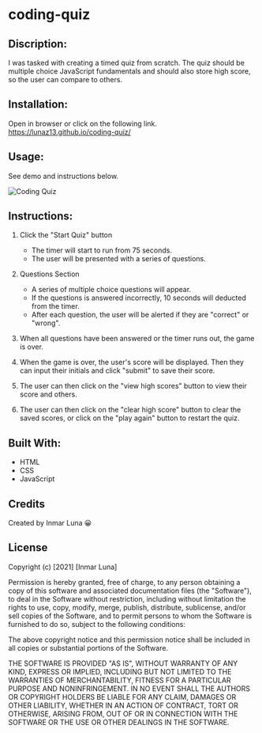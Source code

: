 # coding-quiz

## Discription: 
I was tasked with creating a timed quiz from scratch. The quiz should be multiple choice JavaScript fundamentals and should also store high score, so the user can compare to others.

## Installation:
Open in browser or click on the following link. https://lunaz13.github.io/coding-quiz/

## Usage:
See demo and instructions below.

![Coding Quiz](https://user-images.githubusercontent.com/86627336/134993455-a92119de-ec28-4110-b993-56c10f08edc9.gif)


## Instructions:
1. Click the "Start Quiz" button
    * The timer will start to run from 75 seconds.
    * The user will be presented with a series of questions.

2. Questions Section
    * A series of multiple choice questions will appear.
    * If the questions is answered incorrectly, 10 seconds will deducted from the timer.
    * After each question, the user will be alerted if they are "correct" or "wrong".

3. When all questions have been answered or the timer runs out, the game is over.

4. When the game is over, the user's score will be displayed. Then they can input their initials and click "submit" to save their score.

5. The user can then click on the "view high scores" button to view their score and others.

6. The user can then click on the "clear high score" button to clear the saved scores, or click on the "play again" button to restart the quiz.

## Built With:
* HTML
* CSS
* JavaScript


## Credits
Created by Inmar Luna :grinning:

## License 

Copyright (c) [2021] [Inmar Luna]

Permission is hereby granted, free of charge, to any person obtaining a copy
of this software and associated documentation files (the "Software"), to deal
in the Software without restriction, including without limitation the rights
to use, copy, modify, merge, publish, distribute, sublicense, and/or sell
copies of the Software, and to permit persons to whom the Software is
furnished to do so, subject to the following conditions:

The above copyright notice and this permission notice shall be included in all
copies or substantial portions of the Software.

THE SOFTWARE IS PROVIDED "AS IS", WITHOUT WARRANTY OF ANY KIND, EXPRESS OR
IMPLIED, INCLUDING BUT NOT LIMITED TO THE WARRANTIES OF MERCHANTABILITY,
FITNESS FOR A PARTICULAR PURPOSE AND NONINFRINGEMENT. IN NO EVENT SHALL THE
AUTHORS OR COPYRIGHT HOLDERS BE LIABLE FOR ANY CLAIM, DAMAGES OR OTHER
LIABILITY, WHETHER IN AN ACTION OF CONTRACT, TORT OR OTHERWISE, ARISING FROM,
OUT OF OR IN CONNECTION WITH THE SOFTWARE OR THE USE OR OTHER DEALINGS IN THE
SOFTWARE.